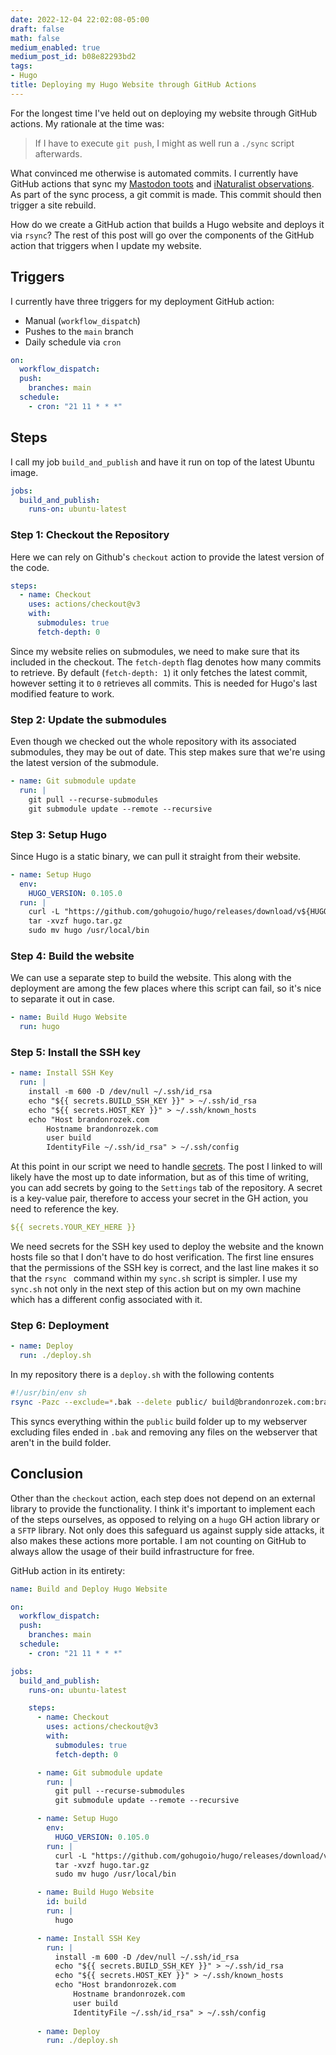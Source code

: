```yaml
---
date: 2022-12-04 22:02:08-05:00
draft: false
math: false
medium_enabled: true
medium_post_id: b08e82293bd2
tags:
- Hugo
title: Deploying my Hugo Website through GitHub Actions
---
```


For the longest time I've held out on deploying my website through GitHub actions. My rationale at the time was:

>  If I have to execute `git push`, I might as well run a `./sync` script afterwards.

What convinced me otherwise is automated commits. I currently have GitHub actions that sync my [Mastodon toots](/toots) and [iNaturalist observations](/observations). As part of the sync process, a git commit is made. This commit should then trigger a site rebuild.

How do we create a GitHub action that builds a Hugo website and deploys it via `rsync`? The rest of this post will go over the components of the GitHub action that triggers when I update my website.

## Triggers

I currently have three triggers for my deployment GitHub action:

- Manual (`workflow_dispatch`)
- Pushes to the `main` branch
- Daily schedule via `cron`

```yml
on:
  workflow_dispatch:
  push:
    branches: main
  schedule:
    - cron: "21 11 * * *"
```

## Steps

I call my job `build_and_publish` and have it run on top of the latest Ubuntu image.

```yml
jobs:
  build_and_publish:
    runs-on: ubuntu-latest
```

### Step 1: Checkout the Repository

Here we can rely on Github's `checkout` action to provide the latest version of the code.

```yml
steps:
  - name: Checkout
    uses: actions/checkout@v3
    with:
      submodules: true
      fetch-depth: 0
```

Since my website relies on submodules, we need to make sure that its included in the checkout. The `fetch-depth` flag denotes how many commits to retrieve. By default (`fetch-depth: 1`) it only fetches the latest commit, however setting it to `0` retrieves all commits. This is needed for Hugo's last modified feature to work. 

### Step 2: Update the submodules

Even though we checked out the whole repository with its associated submodules, they may be out of date. This step makes sure that we're using the latest version of the submodule.

```yaml
- name: Git submodule update
  run: |
    git pull --recurse-submodules
    git submodule update --remote --recursive
```

### Step 3: Setup Hugo

Since Hugo is a static binary, we can pull it straight from their website.

```yaml
- name: Setup Hugo
  env:
    HUGO_VERSION: 0.105.0
  run: |
    curl -L "https://github.com/gohugoio/hugo/releases/download/v${HUGO_VERSION}/hugo_${HUGO_VERSION}_Linux-64bit.tar.gz" --output hugo.tar.gz
    tar -xvzf hugo.tar.gz
    sudo mv hugo /usr/local/bin
```

### Step 4: Build the website

We can use a separate step to build the website. This along with the deployment are among the few  places where this script can fail, so it's nice to separate it out in case.

```yaml
- name: Build Hugo Website
  run: hugo
```

### Step 5: Install the SSH key

```yaml
- name: Install SSH Key
  run: |
    install -m 600 -D /dev/null ~/.ssh/id_rsa
    echo "${{ secrets.BUILD_SSH_KEY }}" > ~/.ssh/id_rsa
    echo "${{ secrets.HOST_KEY }}" > ~/.ssh/known_hosts
    echo "Host brandonrozek.com
        Hostname brandonrozek.com
        user build
        IdentityFile ~/.ssh/id_rsa" > ~/.ssh/config
```

At this point in our script we need to handle [secrets](https://docs.github.com/en/actions/security-guides/encrypted-secrets). The post I linked to will likely have the most up to date information, but as of this time of writing, you can add secrets by going to the `Settings` tab of the repository. A secret is a key-value pair,  therefore to access your secret in the GH action, you need to reference the key.

```yaml
${{ secrets.YOUR_KEY_HERE }}
```

We need secrets for the SSH key used to deploy the website and the known hosts file so that I don't have to do host verification. The first line ensures that the permissions of the SSH key is correct, and the last line makes it so that the `rsync ` command within my `sync.sh` script is simpler. I use my `sync.sh` not only in the next step of this action but on my own machine which has a different config associated with it.

### Step 6: Deployment

```yaml
- name: Deploy
  run: ./deploy.sh
```

In my repository there is a `deploy.sh` with the following contents

```bash
#!/usr/bin/env sh
rsync -Pazc --exclude=*.bak --delete public/ build@brandonrozek.com:brandonrozek/
```

This syncs everything within the `public` build folder up to my webserver excluding files ended in `.bak` and removing any files on the webserver that aren't in the build folder.

## Conclusion

Other than the `checkout` action, each step does not depend on an external library  to provide the functionality. I think it's important to implement each of the steps ourselves, as opposed to relying on a `hugo` GH action library or a `SFTP` library. Not only does this safeguard us against supply side attacks, it also makes these actions more portable. I am not counting on GitHub to always allow the usage of their build infrastructure for free.

GitHub action in its entirety:

```yaml
name: Build and Deploy Hugo Website

on:
  workflow_dispatch:
  push:
    branches: main
  schedule:
    - cron: "21 11 * * *"

jobs:
  build_and_publish:
    runs-on: ubuntu-latest

    steps:
      - name: Checkout
        uses: actions/checkout@v3
        with:
          submodules: true
          fetch-depth: 0

      - name: Git submodule update
        run: |
          git pull --recurse-submodules
          git submodule update --remote --recursive

      - name: Setup Hugo
        env:
          HUGO_VERSION: 0.105.0
        run: |
          curl -L "https://github.com/gohugoio/hugo/releases/download/v${HUGO_VERSION}/hugo_${HUGO_VERSION}_Linux-64bit.tar.gz" --output hugo.tar.gz
          tar -xvzf hugo.tar.gz
          sudo mv hugo /usr/local/bin

      - name: Build Hugo Website
        id: build
        run: |
          hugo

      - name: Install SSH Key
        run: |
          install -m 600 -D /dev/null ~/.ssh/id_rsa
          echo "${{ secrets.BUILD_SSH_KEY }}" > ~/.ssh/id_rsa
          echo "${{ secrets.HOST_KEY }}" > ~/.ssh/known_hosts
          echo "Host brandonrozek.com
              Hostname brandonrozek.com
              user build
              IdentityFile ~/.ssh/id_rsa" > ~/.ssh/config
      
      - name: Deploy
        run: ./deploy.sh
```